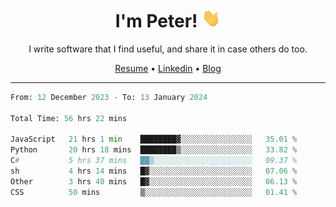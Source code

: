 <h1 align="center">I'm Peter! <img src="https://raw.githubusercontent.com/peterrauscher/peterrauscher/master/wave.gif" width="30px" height="30px" /></h1>
<p align="center">I write software that I find useful, and share it in case others do too.</p>
<p align="center">
  <a href="https://peterrauscher.github.io/peterrauscher/resume.pdf">Resume</a> •
  <a href="https://www.linkedin.com/in/peter-rauscher">Linkedin</a> •
  <a href="https://peterrauscher.com">Blog</a>
</p>
<hr/>
<!--START_SECTION:waka-->

```python
From: 12 December 2023 - To: 13 January 2024

Total Time: 56 hrs 22 mins

JavaScript   21 hrs 1 min    ████████▓░░░░░░░░░░░░░░░░   35.01 %
Python       20 hrs 18 mins  ████████▒░░░░░░░░░░░░░░░░   33.82 %
C#           5 hrs 37 mins   ██▒░░░░░░░░░░░░░░░░░░░░░░   09.37 %
sh           4 hrs 14 mins   █▓░░░░░░░░░░░░░░░░░░░░░░░   07.06 %
Other        3 hrs 40 mins   █▓░░░░░░░░░░░░░░░░░░░░░░░   06.13 %
CSS          50 mins         ▒░░░░░░░░░░░░░░░░░░░░░░░░   01.41 %
```

<!--END_SECTION:waka-->
